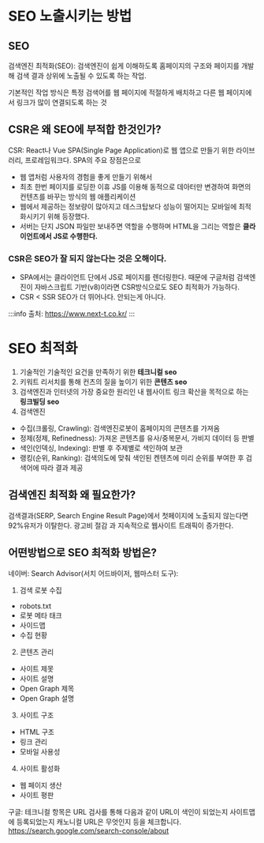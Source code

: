 # SEO 노출시키는 방법

## SEO

검색엔진 최적화(SEO): 검색엔진이 쉽게 이해하도록 홈페이지의 구조와 페이지를 개발해 검색 결과 상위에 노출될 수 있도록 하는 작업.

기본적인 작업 방식은 특정 검색어를 웹 페이지에 적절하게 배치하고 다른 웹 페이지에서 링크가 많이 연결되도록 하는 것

## CSR은 왜 SEO에 부적합 한것인가?

CSR: React나 Vue SPA(Single Page Application)로 웹 앱으로 만들기 위한 라이브러리, 프로레임워크다. SPA의 주요 장점은으로

- 웹 앱처럼 사용자의 경험을 좋게 만들기 위해서
- 최초 한번 페이지를 로딩한 이휴 JS를 이용해 동적으로 데아터만 변경하여 화면의 컨텐츠를 바꾸는 방식의 웹 애플리케이션
- 웹에서 제공하는 정보량이 많아지고 데스크탑보다 성능이 떨어지는 모바일에 최적화시키기 위해 등장했다.
- 서버는 단지 JSON 파일만 보내주면 역할을 수행하며 HTML을 그리는 역할은 **클라이언트에서 JS로 수행한다.**

### CSR은 SEO가 잘 되지 않는다는 것은 오해이다.

- SPA에서는 클라이언트 단에서 JS로 페이지를 렌더링한다. 때문에 구글처럼 검색엔진이 자바스크립트 기반(v8)이라면 CSR방식으로도 SEO 최적화가 가능하다.
- CSR < SSR SEO가 더 뛰어나다. 안되는게 아니다.

:::info
출처: https://www.next-t.co.kr/
:::

# SEO 최적화

1. 기술적인 기술적인 요건을 만족하기 위한 **테크니컬 seo**
2. 키워트 리서치를 통해 컨츠의 질을 높이기 위한 **콘텐츠 seo**
3. 검색엔진과 인터넷의 가장 중요한 원리인 내 웹사이트 링크 확산을 목적으로 하는 **링크빌딩 seo**
4. 검색엔진

- 수집(크롤링, Crawling): 검색엔진로봇이 홈페이지의 콘텐츠를 가져옴
- 정제(정제, Refinedness): 가져온 콘텐츠를 유사/중복문서, 가비지 데이터 등 판별
- 색인(인덱싱, Indexing): 판별 후 주제별로 색인하여 보관
- 랭킹(순위, Ranking): 검색의도에 맞춰 색인된 켄텐츠에 미리 순위를 부여한 후 검색어에 따라 결과 제공

## 검색엔진 최적화 왜 필요한가?

검색결과(SERP, Search Engine Result Page)에서 첫페이지에 노출되지 않는다면 92%유저가 이탈한다.
광고비 절감 과 지속적으로 웹사이트 트래픽이 증가한다.

## 어떤방법으로 SEO 최적화 방법은?

네이버: Search Advisor(서치 어드바이저, 웹마스터 도구):

1. 검색 로봇 수집

- robots.txt
- 로봇 메타 태크
- 사이드맵
- 수집 현황

2. 콘텐츠 관리

- 사이트 제못
- 사이트 설명
- Open Graph 제목
- Open Graph 설명

3. 사이트 구조

- HTML 구조
- 링크 관리
- 모바일 사용성

4. 사이트 활성화

- 웹 페이지 생산
- 사이트 평판

구글:
테크니컬 항목은 URL 검사를 통해 다음과 같이 URL이 색인이 되었는지 사이트맵에 등록되었는지 캐노니컬 URL은 무엇인지 등을 체크합니다.
https://search.google.com/search-console/about
